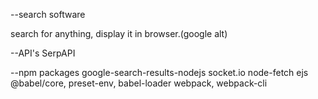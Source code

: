 --search software

search for anything, display it in browser.(google alt)

--API's
  SerpAPI

--npm packages
  google-search-results-nodejs
  socket.io
  node-fetch
  ejs 
  @babel/core, preset-env, babel-loader
  webpack, webpack-cli





